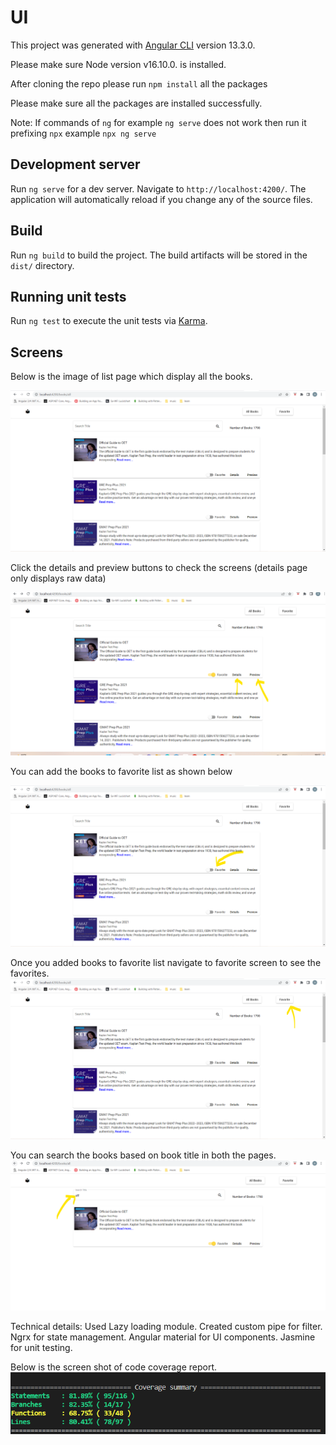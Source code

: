 # UI

This project was generated with [Angular CLI](https://github.com/angular/angular-cli) version 13.3.0.

Please make sure Node version v16.10.0. is installed.

After cloning the repo please run `npm install` all the packages

Please make sure all the packages are installed successfully.

Note: If commands of  `ng` for example  `ng serve` does not work then run it prefixing `npx` example `npx ng serve`

## Development server

Run `ng serve` for a dev server. Navigate to `http://localhost:4200/`. The application will automatically reload if you change any of the source files.


## Build

Run `ng build` to build the project. The build artifacts will be stored in the `dist/` directory.

## Running unit tests

Run `ng test` to execute the unit tests via [Karma](https://karma-runner.github.io).

## Screens

Below is the image of list page which display all the books.

![plot](./src/assets/images/homepage.png)

Click the details and preview buttons to check the screens (details page only displays raw data)

![plot](./src/assets/images/detailsandpreview.png)

You can add the books to favorite list as shown below

![plot](./src/assets/images/AddToFavoriteList.png)

Once you added books to favorite list navigate to favorite screen to see the favorites.
![plot](./src/assets/images/AfterFavorite.png)

You can search the books based on book title in both the pages.
![plot](./src/assets/images/Search.png)


Technical details:
Used Lazy loading module.
Created custom pipe for filter.
Ngrx for state management.
Angular material for UI components.
Jasmine for unit testing.

Below is the screen shot of code coverage report.
![plot](./src/assets/images/codecov.png)





